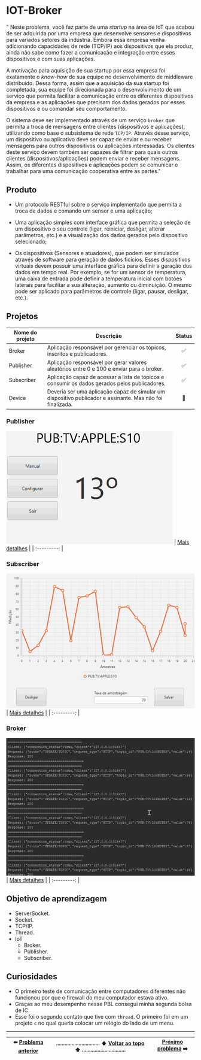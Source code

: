 # IOT-Broker

" Neste problema, você faz parte de uma _startup_ na área de IoT que acabou de ser
adquirida por uma empresa que desenvolve sensores e dispositivos para variados
setores da indústria. Embora essa empresa venha adicionando capacidades de rede 
(TCP/IP) aos dispositivos que ela produz, ainda não sabe como fazer a comunicação
e integração entre esses dispositivos e com suas aplicações.  

 A motivação para aquisição de sua startup por essa empresa foi exatamente
o _know-how_ de sua equipe no desenvolvimento de middleware distribuído. 
Dessa forma, assim que a aquisição da sua startup foi completada, sua equipe 
foi direcionada para o desenvolvimento de um serviço que permita facilitar a 
comunicação entre os diferentes dispositivos da empresa e as aplicações que 
precisam dos dados gerados por esses dispositivos e ou comandar seu comportamento.  

 O sistema deve ser implementado através de um serviço `broker` que permita a 
troca de mensagens entre clientes (dispositivos e aplicações), utilizando como 
base o subsistema de rede `TCP/IP`. Através desse serviço, um dispositivo ou 
aplicativo deve ser capaz de enviar e ou receber mensagens para outros 
dispositivos ou aplicações interessadas. Os clientes deste serviço devem também
ser capazes de filtrar para quais outros clientes (dispositivos/aplicações) 
podem enviar e receber mensagens. Assim, os diferentes dispositivos e aplicações 
podem se comunicar e trabalhar para uma comunicação cooperativa entre as partes."

## Produto

- Um protocolo RESTful sobre o serviço implementado que permita a troca de dados
e comando um sensor e uma aplicação;

- Uma aplicação simples com interface gráfica que permita a seleção de um dispositivo
o seu controle (ligar, reiniciar, desligar, alterar parâmetros, etc.) e a visualização
dos dados gerados pelo dispositivo selecionado;

- Os dispositivos (Sensores e atuadores), que podem ser simulados através de software
para geração de dados ficícios. Esses dispositivos virtuais devem possuir uma interface 
gráfica para definir a geração dos dados em tempo real. Por exemplo, se for um 
sensor de temperatura, uma caixa de entrada pode definir a temperatura inicial 
com botões laterais para facilitar a sua alteração, aumento ou diminuição. 
O mesmo pode ser aplicado para parâmetros de controle (ligar, pausar, desligar, etc.).

## Projetos

| Nome do projeto | Descrição | Status |
| --------------- | --------- | :------: |
| Broker | Aplicação responsável por gerenciar os tópicos, inscritos e publicadores. | :white_check_mark: |
| Publisher  | Aplicação responsável por gerar valores aleatórios entre 0 e 100 e enviar para o broker. | :white_check_mark: |
| Subscriber  | Aplicação capaz de acessar a lista de tópicos e consumir os dados gerados pelos publicadores. | :white_check_mark: |
| Device | Deveria ser uma aplicação capaz de simular um dispositivo publicador e assinante. Mas não foi finalizada.| :red_circle: |

### Publisher
![Aplicação publicadora gerando dados.](https://github.com/UellingtonDamasceno/IOT-Broker/blob/master/res/gifs/pub.gif)
| [Mais detalhes](https://github.com/UellingtonDamasceno/IOT-Broker/tree/master/Publisher) |
| :---------: |

### Subscriber
![Visualização do gráfico de um tópico.](https://github.com/UellingtonDamasceno/IOT-Broker/blob/master/res/gifs/graph-sub.gif)
| [Mais detalhes](https://github.com/UellingtonDamasceno/IOT-Broker/tree/master/Subscriber) |
| :---------: |

### Broker
![Log de mensagens do broker](https://github.com/UellingtonDamasceno/IOT-Broker/blob/master/res/gifs/broker.gif)
| [Mais detalhes](https://github.com/UellingtonDamasceno/IOT-Broker/tree/master/Broker) |
| :---------: |


## Objetivo de aprendizagem
- ServerSocket.
- Socket.
- TCP/IP.
- Thread.
- IoT
  - Broker.
  - Publisher.
  - Subscriber.
  
## Curiosidades
- O primeiro teste de comunicação entre computadores diferentes não funcionou por que o firewall do meu computador estava ativo. 
- Graças ao meu desempenho nesse PBL consegui minha segunda bolsa de IC.
- Esse foi o segundo contato que tive com `thread`. O primeiro foi em um projeto `c` no qual queria colocar um relógio do lado de um menu.


---------

| :arrow_left: [Problema anterior](https://github.com/UellingtonDamasceno/MyBook) |............................... :arrow_up: [Voltar ao topo](#IOT-Broker) :arrow_up: ...............................| [Próximo problema](https://github.com/UellingtonDamasceno/AutonomoCar) :arrow_right: | 
| :----: |-----| :-----:| 

